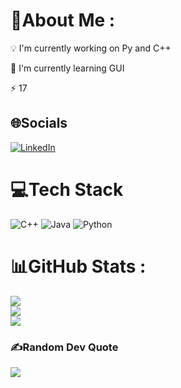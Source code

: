 # 💫About Me :
💡 I'm currently working on Py and C++

🌱 I'm currently learning GUI

⚡ 17


## 🌐Socials
[![LinkedIn](https://img.shields.io/badge/LinkedIn-%230077B5.svg?logo=linkedin&logoColor=white)](https://linkedin.com/in/chaitanyajoshix) 

# 💻Tech Stack
![C++](https://img.shields.io/badge/c++-%2300599C.svg?style=plastic&logo=c%2B%2B&logoColor=white) ![Java](https://img.shields.io/badge/java-%23ED8B00.svg?style=plastic&logo=java&logoColor=white) ![Python](https://img.shields.io/badge/python-3670A0?style=plastic&logo=python&logoColor=ffdd54)
# 📊GitHub Stats :
![](https://github-readme-stats.vercel.app/api?username=ChaitanyaJoshiX&theme=chartreuse-dark&hide_border=false&include_all_commits=true&count_private=true)<br/>
![](https://github-readme-streak-stats.herokuapp.com/?user=ChaitanyaJoshiX&theme=chartreuse-dark&hide_border=false)<br/>
![](https://github-readme-stats.vercel.app/api/top-langs/?username=ChaitanyaJoshiX&theme=chartreuse-dark&hide_border=false&include_all_commits=true&count_private=true&layout=compact)

### ✍️Random Dev Quote
![](https://quotes-github-readme.vercel.app/api?type=horizontal&theme=dark)
